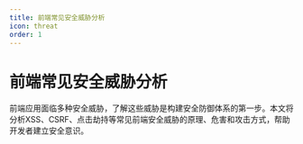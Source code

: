 ```yaml
---
title: 前端常见安全威胁分析
icon: threat
order: 1
---
```


# 前端常见安全威胁分析

前端应用面临多种安全威胁，了解这些威胁是构建安全防御体系的第一步。本文将分析XSS、CSRF、点击劫持等常见前端安全威胁的原理、危害和攻击方式，帮助开发者建立安全意识。
